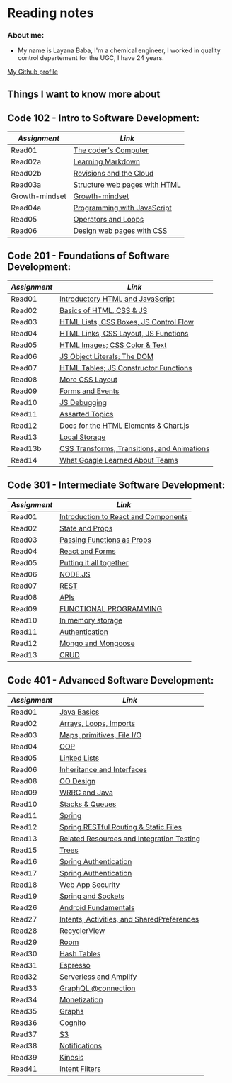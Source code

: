 # Reading notes

### About me:
* My name is Layana Baba, I'm a chemical engineer, I worked in quality control departement for the UGC, I have 24 years. 

[My Github profile](https://github.com/LayanaBaba)

## Things I want to know more about

## Code 102 - Intro to Software Development:

|     *Assignment*      |                  *Link*                             |
|-----------------------|-----------------------------------------------------|
|    Read01             |[The coder's Computer](Code-102/read01.md)           |
|    Read02a            |[Learning Markdown](Code-102/read02a.md)             |
|    Read02b            |[Revisions and the Cloud](Code-102/read02b.md)       |
|    Read03a            |[Structure web pages with HTML](Code-102/read03a.md) |
|    Growth-mindset     |[Growth-mindset](Code-102/Lab02.md)                  |
|    Read04a            |[Programming with JavaScript](Code-102/read04a.md)   | 
|    Read05             |[Operators and Loops](Code-102/read05.md)            | 
|    Read06             |[Design web pages with CSS](Code-102/read06.md)      |


## Code 201 - Foundations of Software Development:

|   *Assignment*   |                                 *Link*                                             |
|------------------|------------------------------------------------------------------------------------|
|    Read01        |[Introductory HTML and JavaScript](Code-201/read01.md)                              |
|    Read02        |[Basics of HTML, CSS & JS](Code-201/read02.md)                                      |
|    Read03        |[HTML Lists, CSS Boxes, JS Control Flow](Code-201/read03.md)                        |
|    Read04        |[HTML Links, CSS Layout, JS Functions](Code-201/read04.md)                          |
|    Read05        |[HTML Images; CSS Color & Text](Code-201/read05.md)                                 |
|    Read06        |[JS Object Literals; The DOM](Code-201/read06.md)                                   |
|    Read07        |[HTML Tables; JS Constructor Functions](Code-201/read07.md)                         |
|    Read08        |[More CSS Layout](Code-201/read08.md)                                               |
|    Read09        |[Forms and Events](Code-201/read09.md)                                              |
|    Read10        |[JS Debugging](Code-201/read10.md)                                                  |
|    Read11        |[Assarted Topics](Code-201/read11.md)                                               |
|    Read12        |[Docs for the HTML Elements & Chart.js](Code-201/read12.md)                         |
|    Read13        |[Local Storage](Code-201/read13.md)                                                 |
|    Read13b       |[CSS Transforms, Transitions, and Animations](Code-201/read13b.md)                  |
|    Read14        |[What Goagle Learned About Teams](Code-201/read14.md)                               |


## Code 301 - Intermediate Software Development:


|   *Assignment*   |                                 *Link*                                             |
|------------------|------------------------------------------------------------------------------------|
|    Read01        |[Introduction to React and Components](code-301/read01.md)                          |
|    Read02        |[State and Props](code-301/read02.md)                                               |
|    Read03        |[Passing Functions as Props](code-301/read03.md)                                    |
|    Read04        |[React and Forms](code-301/read04.md)                                               |
|    Read05        |[Putting it all together](code-301/read05.md)                                       |
|    Read06        |[NODE.JS](code-301/read06.md)                                                       |
|    Read07        |[REST](code-301/read07.md)                                                          |
|    Read08        |[APIs](code-301/read08.md)                                                          |
|    Read09        |[FUNCTIONAL PROGRAMMING](code-301/read09.md)                                        |
|    Read10        |[In memory storage](code-301/read10.md)                                             |
|    Read11        |[Authentication](code-301/read11.md)                                                |
|    Read12        |[Mongo and Mongoose](code-301/read12.md)                                            |
|    Read13        |[CRUD](code-301/read13.md)                                                          |


## Code 401 - Advanced Software Development:

|   *Assignment*   |                                 *Link*                                             |
|------------------|------------------------------------------------------------------------------------|
|    Read01        |[Java Basics](code-401/read01.md)                                                   |
|    Read02        |[ Arrays, Loops, Imports](code-401/read02.md)                                       |
|    Read03        |[ Maps, primitives, File I/O](code-401/read03.md)                                   |
|    Read04        |[OOP](code-401/read04.md)                                                           |
|    Read05        |[Linked Lists](code-401/read05.md)                                                  |
|    Read06        |[Inheritance and Interfaces](code-401/read06.md)                                    |
|    Read08        |[OO Design](code-401/read08.md)                                                     |
|    Read09        |[WRRC and Java](code-401/read09.md)                                                 |
|    Read10        |[Stacks & Queues](code-401/read10.md)                                               |
|    Read11        |[Spring](code-401/read11.md)                                                        |
|    Read12        |[Spring RESTful Routing & Static Files](code-401/read12.md)                         |
|    Read13        |[Related Resources and Integration Testing](code-401/read13.md)                     |
|    Read15        |[Trees](code-401/read15.md)                     |
|    Read16        |[ Spring Authentication](code-401/read16.md)                     |
|    Read17        |[ Spring Authentication](code-401/read17.md)                     |
|    Read18        |[Web App Security](code-401/read18.md)                     |
|    Read19        |[Spring and Sockets](code-401/read19.md)                     |
|    Read26        |[Android Fundamentals](code-401/read26.md)                     |
|    Read27        |[Intents, Activities, and SharedPreferences](code-401/read27.md)                     |
|    Read28        |[RecyclerView](code-401/read28.md)                     |
|    Read29        |[Room](code-401/read29.md)                     |
|    Read30        |[Hash Tables](code-401/read30.md)                     |
|    Read31        |[Espresso](code-401/read31.md)                     |
|    Read32        |[Serverless and Amplify](code-401/read32.md)                     |
|    Read33        |[GraphQL @connection](code-401/read33.md)                     |
|    Read34        |[Monetization](code-401/read34.md)                     |
|    Read35        |[Graphs](code-401/read35.md)                     |
|    Read36        |[Cognito](code-401/read36.md)                     |
|    Read37        |[S3](code-401/read37.md)                     |
|    Read38        |[Notifications](code-401/read38.md)                     |
|    Read39        |[Kinesis](code-401/read39.md)                     |
|    Read41        |[Intent Filters](code-401/read41.md)                     |
